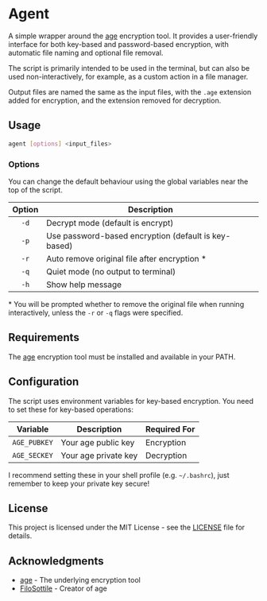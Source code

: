 # Agent

A simple wrapper around the [age](https://age-encryption.org/) encryption tool. It provides a user-friendly interface for both key-based and password-based encryption, with automatic file naming and optional file removal.

The script is primarily intended to be used in the terminal, but can also be used non-interactively, for example, as a custom action in a file manager.

Output files are named the same as the input files, with the `.age` extension added for encryption, and the extension removed for decryption.

## Usage

```bash
agent [options] <input_files>
```

### Options

You can change the default behaviour using the global variables near the top of the script.

| Option   | Description                                          |
|:--------:|------------------------------------------------------|
| `-d`     | Decrypt mode (default is encrypt)                    |
| `-p`     | Use password-based encryption (default is key-based) |
| `-r`     | Auto remove original file after encryption *          |
| `-q`     | Quiet mode (no output to terminal)                   |
| `-h`     | Show help message                                    |

\* You will be prompted whether to remove the original file when running interactively, unless the `-r` or `-q` flags were specified.

## Requirements

The [age](https://age-encryption.org/) encryption tool must be installed and available in your PATH.

## Configuration

The script uses environment variables for key-based encryption. You need to set these for key-based operations:

| Variable | Description | Required For |
|----------|-------------|--------------|
| `AGE_PUBKEY` | Your age public key | Encryption |
| `AGE_SECKEY` | Your age private key | Decryption |

I recommend setting these in your shell profile (e.g. `~/.bashrc`), just remember to keep your private key secure!

## License

This project is licensed under the MIT License - see the [LICENSE](LICENSE.md) file for details.

## Acknowledgments

- [age](https://age-encryption.org/) - The underlying encryption tool
- [FiloSottile](https://github.com/FiloSottile) - Creator of age

